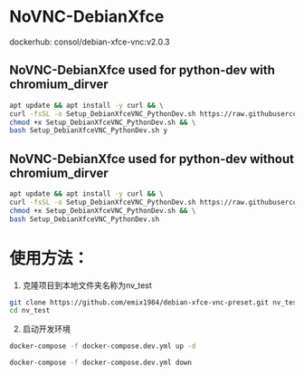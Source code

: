 # NoVNC-DebianXfce
dockerhub: consol/debian-xfce-vnc:v2.0.3

## NoVNC-DebianXfce used for python-dev with chromium_dirver
```bash
apt update && apt install -y curl && \
curl -fsSL -o Setup_DebianXfceVNC_PythonDev.sh https://raw.githubusercontent.com/emix1984/debian-xfce-vnc-preset/refs/heads/main/Setup_DebianXfceVNC_PythonDev.sh && \
chmod +x Setup_DebianXfceVNC_PythonDev.sh && \
bash Setup_DebianXfceVNC_PythonDev.sh y
```

## NoVNC-DebianXfce used for python-dev without chromium_dirver
```bash
apt update && apt install -y curl && \
curl -fsSL -o Setup_DebianXfceVNC_PythonDev.sh https://raw.githubusercontent.com/emix1984/debian-xfce-vnc-preset/refs/heads/main/Setup_DebianXfceVNC_PythonDev.sh && \
chmod +x Setup_DebianXfceVNC_PythonDev.sh && \
bash Setup_DebianXfceVNC_PythonDev.sh
```

# 使用方法：
1. 克隆项目到本地文件夹名称为nv_test
```bash
git clone https://github.com/emix1984/debian-xfce-vnc-preset.git nv_test
cd nv_test
```

2. 启动开发环境
```bash
docker-compose -f docker-compose.dev.yml up -d
```

```bash
docker-compose -f docker-compose.dev.yml down
```